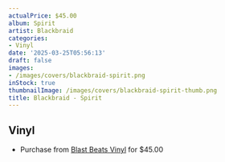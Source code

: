 ```yaml
---
actualPrice: $45.00
album: Spirit
artist: Blackbraid
categories:
- Vinyl
date: '2025-03-25T05:56:13'
draft: false
images:
- /images/covers/blackbraid-spirit.png
inStock: true
thumbnailImage: /images/covers/blackbraid-spirit-thumb.png
title: Blackbraid - Spirit
---
```


## Vinyl
* Purchase from [Blast Beats Vinyl](https://blastbeatsvinyl.com/products/blackbraid-blackbraid-ii-deluxe-gatefold-2lp-vinyl-spirit-edition-no) for $45.00
